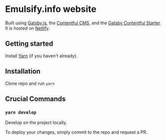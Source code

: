 # Emulsify.info website

Built using [Gatsby.js](https://www.gatsbyjs.org/), the [Contentful CMS](https://www.contentful.com/), and the [Gatsby Contentful Starter](https://github.com/contentful/starter-gatsby-blog). It is hosted on [Netlify](https://www.netlify.com/). 

## Getting started

Install [Yarn](https://yarnpkg.com/en/docs/install) (if you haven't already).

## Installation

Clone repo and run `yarn`

## Crucial Commands

### `yarn develop`

Develop on the project locally.

To deploy your changes, simply commit to the repo and request a PR.
